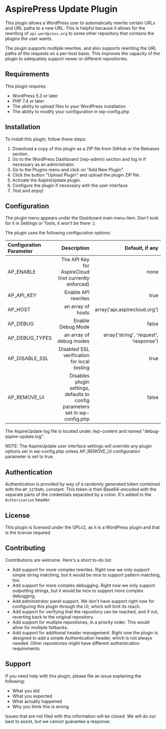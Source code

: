 # AspirePress Update Plugin

This plugin allows a WordPress user to automatically rewrite certain URLs and URL paths to a new URL. This is
helpful because it allows for the rewriting of `api.wordpress.org` to some other repository that contains the plugins
the user wants.

The plugin supports multiple rewrites, and also supports rewriting the URL paths of the requests on a per-host basis.
This improves the capacity of the plugin to adequately support newer or different repositories.

## Requirements

This plugin requires:

- WordPress 5.3 or later
- PHP 7.4 or later
- The ability to upload files to your WordPress installation
- The ability to modify your configuration in wp-config.php

## Installation

To install this plugin, follow these steps:

1. Download a copy of this plugin as a ZIP file from GitHub or the Releases section.
2. Go to the WordPress Dashboard (/wp-admin) section and log in if necessary as an administrator.
3. Go to the Plugins menu and click on "Add New Plugin".
4. Click the button "Upload Plugin" and upload the plugin ZIP file.
5. Activate the AspireUpdate plugin.
6. Configure the plugin if necessary with the user interface.
7. Test and enjoy!

## Configuration

The plugin menu appears under the Dashboard main menu item. Don't look for it in Settings or Tools, it won't be there :).

The plugin uses the following configuration options:

| Configuration Parameter |                                                                  Description |                        Default, if any |
| :---------------------- | ---------------------------------------------------------------------------: | -------------------------------------: |
| AP_ENABLE               |                         The API Key for AspireCloud (not currently enforced) |                                   none |
| AP_API_KEY              |                                                          Enable API rewrites |                                   true |
| AP_HOST                 |                                                            an array of hosts |           array('api.aspirecloud.org') |
| AP_DEBUG                |                                                            Enable Debug Mode |                                  false |
| AP_DEBUG_TYPES          |                                                      an array of debug modes | array('string', 'request', 'response') |
| AP_DISABLE_SSL          |                                  Disabled SSL verification for local testing |                                   true |
| AP_REMOVE_UI            | Disables plugin settings, defaults to config parameters set in wp-config.php |                                  false |

The AspireUpdate log file is located under /wp-content and named "debug-aspire-update.log".

NOTE: The AspireUpdate user interface settings _will_ override any plugin options set in wp-config.php unless AP_REMOVE_UI configuration parameter is set to true.

## Authentication

Authentication is provided by way of a randomly generated token combined with the `WP_SITEURL` constant. This token is
then Base64-encoded with the separate parts of the credentials separated by a colon. It's added to the `Authorization`
header.

## License

This plugin is licensed under the GPLv2, as it is a WordPress plugin and that is the license required.

## Contributing

Contributions are welcome. Here's a short to-do list:

- Add support for more complex rewrites. Right now we only support simple string matching, but it would be nice to support pattern matching, too.
- Add support for more complex debugging. Right now we only support outputting strings, but it would be nice to support more complex debugging.
- Add administrator panel support. We don't have support right now for configuring this plugin through the UI, which will limit its reach.
- Add support for verifying that the repository can be reached, and if not, reverting back to the original repository.
- Add support for multiple repositories, in a priority order. This would allow for multiple fallbacks.
- Add support for additional header management. Right now the plugin is designed to add a simple Authentication header, which is not always needed. Other repositories might have different authentication requirements.

## Support

If you need help with this plugin, please file an issue explaining the following:

- What you did
- What you expected
- What actually happened
- Why you think this is wrong

Issues that are not filed with this information will be closed. We will do our best to assist, but we cannot guarantee a response.
